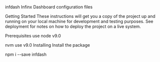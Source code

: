 infdash
Infinx Dashboard configuration files

Getting Started
These instructions will get you a copy of the project up and running on your local machine for development and testing purposes. See deployment for notes on how to deploy the project on a live system.

Prerequisites
use node v9.0

nvm use v9.0
Installing
Install the package

npm i --save infdash
